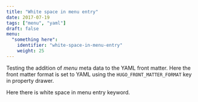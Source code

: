 ```yaml
---
title: "White space in menu entry"
date: 2017-07-19
tags: ["menu", "yaml"]
draft: false
menu:
  "something here":
    identifier: "white-space-in-menu-entry"
    weight: 25
---
```


Testing the addition of _menu_ meta data to the YAML front matter.
Here the front matter format is set to YAML using the
`HUGO_FRONT_MATTER_FORMAT` key in property drawer.

Here there is white space in menu entry keyword.

